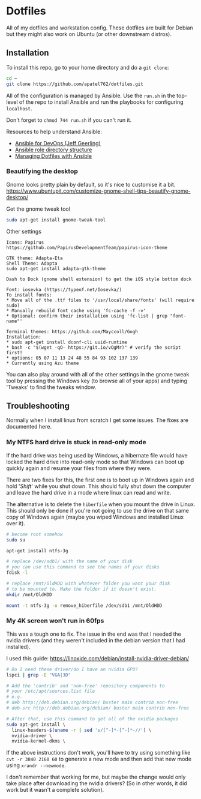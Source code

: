 # Dotfiles

All of my dotfiles and workstation config. These dotfiles are built for
Debian but they might also work on Ubuntu (or other downstream distros).

## Installation
To install this repo, go to your home directory and do a `git clone`:
```Bash
cd ~
git clone https://github.com/apatel762/dotfiles.git
```
All of the configuration is managed by Ansible. Use the `run.sh` in the
top-level of the repo to install Ansible and run the playbooks for configuring
`localhost`.

Don't forget to `chmod 744 run.sh` if you can't run it.

Resources to help understand Ansible:

- [Ansible for DevOps (Jeff Geerling)](https://www.ansiblefordevops.com/)
- [Ansible role directory structure](https://www.golinuxcloud.com/ansible-roles-directory-structure-tutorial)
- [Managing Dotfiles with Ansible](https://thebroken.link/managing-dotfiles-with-ansible/)

### Beautifying the desktop
Gnome looks pretty plain by default, so it's nice to customise it a bit.
https://www.ubuntupit.com/customize-gnome-shell-tips-beautify-gnome-desktop/

Get the gnome tweak tool
```Bash
sudo apt-get install gnome-tweak-tool
```

Other settings
```
Icons: Papirus
https://github.com/PapirusDevelopmentTeam/papirus-icon-theme

GTK theme: Adapta-Eta
Shell Theme: Adapta
sudo apt-get install adapta-gtk-theme

Dash to Dock (gnome shell extension) to get the iOS style bottom dock

Font: iosevka (https://typeof.net/Iosevka/)
To install fonts:
* Move all of the .ttf files to '/usr/local/share/fonts' (will require sudo)
* Manually rebuild font cache using 'fc-cache -f -v'
* Optional: confirm their installation using 'fc-list | grep "font-name"'

Terminal themes: https://github.com/Mayccoll/Gogh
Installation:
* sudo apt-get install dconf-cli uuid-runtime
* bash -c "$(wget -qO- https://git.io/vQgMr)" # verify the script first!
* options: 05 07 11 13 24 48 55 84 93 102 137 139
* Currently using Azu theme
```

You can also play around with all of the other settings in the gnome tweak tool 
by pressing the Windows key (to browse all of your apps) and typing 'Tweaks' to 
find the tweaks window.

## Troubleshooting
Normally when I install linux from scratch I get some issues. The fixes
are documented here.

### My NTFS hard drive is stuck in read-only mode
If the hard drive was being used by Windows, a hibernate file would have
locked the hard drive into read-only mode so that Windows can boot up quickly
again and resume your files from where they were.

There are two fixes for this, the first one is to boot up in Windows again
and hold '_Shift_' while you shut down. This should fully shut down the 
computer and leave the hard drive in a mode where linux can read and write.

The alternative is to delete the `hiberfile` when you mount the drive in
Linux. This should only be done if you're not going to use the drive on that
same copy of Windows again (maybe you wiped Windows and installed Linux over 
it).
```Bash
# become root somehow
sudo su

apt-get install ntfs-3g

# replace /dev/sdb1/ with the name of your disk
# you can use this command to see the names of your disks
fdisk -l

# replace /mnt/OldHDD with whatever folder you want your disk
# to be mounted to. Make the folder if it doesn't exist.
mkdir /mnt/OldHDD

mount -t ntfs-3g -o remove_hiberfile /dev/sdb1 /mnt/OldHDD
```

### My 4K screen won't run in 60fps
This was a tough one to fix. The issue in the end was that I needed the 
nvidia drivers (and they weren't included in the debian version that I 
had installed).

I used this guide: https://linoxide.com/debian/install-nvidia-driver-debian/
```Bash
# Do I need these driver/do I have an nvidia GPU?
lspci | grep -E "VGA|3D"

# Add the 'contrib' and 'non-free' repository components to 
# your /etc/apt/sources.list file
# e.g.
# deb http://deb.debian.org/debian/ buster main contrib non-free
# deb-src http://deb.debian.org/debian/ buster main contrib non-free

# After that, use this command to get all of the nvidia packages
sudo apt-get install \
  linux-headers-$(uname -r | sed 's/[^-]*-[^-]*-//') \
  nvidia-driver \
  nvidia-kernel-dkms \
```

If the above instructions don't work, you'll have to try using something 
like `cvt -r 3840 2160 60` to generate a new mode and then add that new mode
using `xrandr --newmode`.

I don't remember that working for me, but maybe the change would only take
place after downloading the nvidia drivers? (So in other words, it did work
but it wasn't a complete solution).

